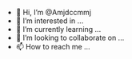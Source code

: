 - 👋 Hi, I’m @Amjdccmmj
- 👀 I’m interested in ...
- 🌱 I’m currently learning ...
- 💞️ I’m looking to collaborate on ...
- 📫 How to reach me ...

<!---
Amjdccmmj/Amjdccmmj is a ✨ special ✨ repository because its `README.md` (this file) appears on your GitHub profile.
You can click the Preview link to take a look at your changes.
--->
